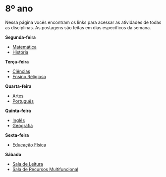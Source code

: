 # 8º ano
Nessa página vocês encontram os links para acessar as atividades de todas as disciplinas. As postagens são feitas em dias específicos da semana.

**Segunda-feira**

- [Matemática](https://padlet.com/mkmdeoliveira/kj9ljkfquhge8cdj)
- [História](https://padlet.com/fredericohorie/psgeitbpzb3xxio7)

**Terça-feira**

- [Ciências](https://padlet.com/fredericohorie/lqz3tq38ml06jl7x)
- [Ensino Religioso](https://padlet.com/melquiadessupervisorpibid/Bookmarks)

**Quarta-feira**

- [Artes](https://padlet.com/edbergon/63zspdlwliajb4lt)
- [Português](https://padlet.com/fredericohorie/x71d2er1q7ymf28g)

**Quinta-feira**

- [Inglês](https://padlet.com/leodobrasilprof/hpa1hbtwdgyeie16)
- [Geografia](https://padlet.com/HudsonEmanoel/8anogeo)

**Sexta-feira**

- [Educação Física](https://padlet.com/maxcaio1/dq12ozjcjvigrg6s)

**Sábado**

- [Sala de Leitura](https://padlet.com/fredericohorie/Leitura8ano)
- [Sala  de Recursos Multifuncional](https://padlet.com/fredericohorie/swxwpjj8uu9nzgyz)